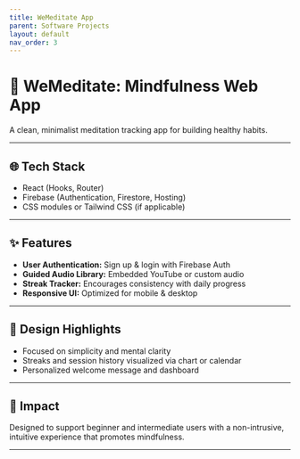 ```yaml
---
title: WeMeditate App
parent: Software Projects
layout: default
nav_order: 3
---
```


# 🧘 WeMeditate: Mindfulness Web App

A clean, minimalist meditation tracking app for building healthy habits.

---

## 🌐 Tech Stack

- React (Hooks, Router)
- Firebase (Authentication, Firestore, Hosting)
- CSS modules or Tailwind CSS (if applicable)

---

## ✨ Features

- **User Authentication:** Sign up & login with Firebase Auth
- **Guided Audio Library:** Embedded YouTube or custom audio
- **Streak Tracker:** Encourages consistency with daily progress
- **Responsive UI:** Optimized for mobile & desktop

---

## 📐 Design Highlights

- Focused on simplicity and mental clarity
- Streaks and session history visualized via chart or calendar
- Personalized welcome message and dashboard

---

## 🌱 Impact

Designed to support beginner and intermediate users with a non-intrusive, intuitive experience that promotes mindfulness.

---